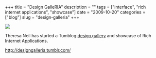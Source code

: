 +++
title = "Design GalleRIA"
description = ""
tags = ["interface", "rich internet applications", "showcase"]
date = "2009-10-20"
categories = ["blog"]
slug = "design-galleria"
+++



  <div class="notebook-screenshot"><a href="http://designgalleria.tumblr.com/"><img src="//media.konigi.com/bluga/wt4addf21158761_0.jpg"/></a></div><p>Theresa Neil has started a Tumblog <a href="http://designgalleria.tumblr.com/">design gallery</a> and showcase of Rich Internet Applications.</p>
    
  <a href="http://designgalleria.tumblr.com/">http://designgalleria.tumblr.com/</a>
